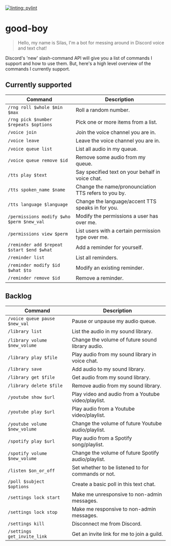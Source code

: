 [![linting: pylint](https://img.shields.io/badge/linting-pylint-yellowgreen)](https://github.com/pylint-dev/pylint)

# good-boy
> Hello, my name is Silas, I'm a bot for messing around in Discord voice and text chat!

Discord's 'new' slash-command API will give you a list of commands I support and how to use them.
But, here's a high level overview of the commands I currently support.

## Currently supported
| Command                                   | Description                                          |
| ----------------------------------------- | ---------------------------------------------------- |
| `/rng roll $whole $min $max`              | Roll a random number.                                |
| `/rng pick $number $repeats $options`     | Pick one or more items from a list.                  |
| `/voice join`                             | Join the voice channel you are in.                   |
| `/voice leave`                            | Leave the voice channel you are in.                  |
| `/voice queue list`                       | List all audio in my queue.                          |
| `/voice queue remove $id`                 | Remove some audio from my queue.                     |
| `/tts play $text`                         | Say specified text on your behalf in voice chat.     |
| `/tts spoken_name $name`                  | Change the name/pronounciation TTS refers to you by. |
| `/tts language $language`                 | Change the language/accent TTS speaks in for you.    |
| `/permissions modify $who $perm $new_val` | Modify the permissions a user has over me.           |
| `/permissions view $perm`                 | List users with a certain permission type over me.   |
| `/reminder add $repeat $start $end $what` | Add a reminder for yourself.                         |
| `/reminder list`                          | List all reminders.                                  |
| `/reminder modify $id $what $to`          | Modify an existing reminder.                         |
| `/reminder remove $id`                    | Remove a reminder.                                   |


## Backlog
| Command                       | Description                                         |
| ----------------------------- | --------------------------------------------------- |
| `/voice queue pause $new_val` | Pause or unpause my audio queue.                    |
| `/library list`               | List the audio in my sound library.                 |
| `/library volume $new_volume` | Change the volume of future sound library audio.    |
| `/library play $file`         | Play audio from my sound library in voice chat.     |
| `/library save`               | Add audio to my sound library.                      |
| `/library get $file`          | Get audio from my sound library.                    |
| `/library delete $file`       | Remove audio from my sound library.                 |
| `/youtube show $url`          | Play video and audio from a Youtube video/playlist. |
| `/youtube play $url`          | Play audio from a Youtube video/playlist.           |
| `/youtube volume $new_volume` | Change the volume of future Youtube audio/playlist. |
| `/spotify play $url`          | Play audio from a Spotify song/playlist.            |
| `/spotify volume $new_volume` | Change the volume of future Spotify audio/playlist. |
| `/listen $on_or_off`          | Set whether to be listened to for commands or not.  |
| `/poll $subject $options`     | Create a basic poll in this text chat.              |
| `/settings lock start`        | Make me unresponsive to non-admin messages.         |
| `/settings lock stop`         | Make me responsive to non-admin messages.           |
| `/settings kill`              | Disconnect me from Discord.                         |
| `/settings get_invite_link`   | Get an invite link for me to join a guild.          |
